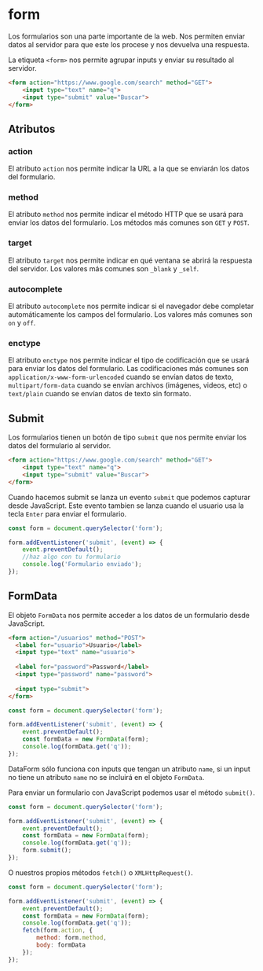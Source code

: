 # form

Los formularios son una parte importante de la web. Nos permiten enviar datos al servidor para que este los procese y nos devuelva una respuesta.

La etiqueta `<form>` nos permite agrupar inputs y enviar su resultado al servidor.

```html 
<form action="https://www.google.com/search" method="GET">
    <input type="text" name="q">
    <input type="submit" value="Buscar">
</form>
```

## Atributos

### action

El atributo `action` nos permite indicar la URL a la que se enviarán los datos del formulario.

### method

El atributo `method` nos permite indicar el método HTTP que se usará para enviar los datos del formulario. Los métodos más comunes son `GET` y `POST`.

### target

El atributo `target` nos permite indicar en qué ventana se abrirá la respuesta del servidor. Los valores más comunes son `_blank` y `_self`.

### autocomplete

El atributo `autocomplete` nos permite indicar si el navegador debe completar automáticamente los campos del formulario. Los valores más comunes son `on` y `off`.

### enctype

El atributo `enctype` nos permite indicar el tipo de codificación que se usará para enviar los datos del formulario. Las codificaciones más comunes son `application/x-www-form-urlencoded` cuando se envían datos de texto, `multipart/form-data` cuando se envían archivos (imágenes, videos, etc) o `text/plain` cuando se envían datos de texto sin formato.

## Submit

Los formularios tienen un botón de tipo `submit` que nos permite enviar los datos del formulario al servidor.

```html
<form action="https://www.google.com/search" method="GET">
    <input type="text" name="q">
    <input type="submit" value="Buscar">
</form>
```

Cuando hacemos submit se lanza un evento `submit` que podemos capturar desde JavaScript. Este evento tambien se lanza cuando el usuario usa la tecla `Enter` para enviar el formulario.

```js
const form = document.querySelector('form');

form.addEventListener('submit', (event) => {
    event.preventDefault();
    //haz algo con tu formulario
    console.log('Formulario enviado');
});
```

## FormData

El objeto `FormData` nos permite acceder a los datos de un formulario desde JavaScript.

```html 
<form action="/usuarios" method="POST">
  <label for="usuario">Usuario</label>
  <input type="text" name="usuario">
  
  <label for="password">Password</label>
  <input type="password" name="password">
  
  <input type="submit">
</form>
```

```js
const form = document.querySelector('form');

form.addEventListener('submit', (event) => {
    event.preventDefault();
    const formData = new FormData(form);
    console.log(formData.get('q'));
});
```

DataForm sólo funciona con inputs que tengan un atributo `name`, si un input no tiene un atributo `name` no se incluirá en el objeto `FormData`.

Para enviar un formulario con JavaScript podemos usar el método `submit()`.

```js
const form = document.querySelector('form');

form.addEventListener('submit', (event) => {
    event.preventDefault();
    const formData = new FormData(form);
    console.log(formData.get('q'));
    form.submit();
});
```

O nuestros propios métodos `fetch()` o `XMLHttpRequest()`.

```js
const form = document.querySelector('form');

form.addEventListener('submit', (event) => {
    event.preventDefault();
    const formData = new FormData(form);
    console.log(formData.get('q'));
    fetch(form.action, {
        method: form.method,
        body: formData
    });
});
```





